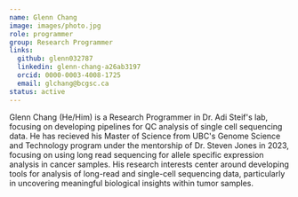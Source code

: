```yaml
---
name: Glenn Chang
image: images/photo.jpg
role: programmer
group: Research Programmer
links:
  github: glenn032787
  linkedin: glenn-chang-a26ab3197
  orcid: 0000-0003-4008-1725
  email: glchang@bcgsc.ca
status: active
---
```


Glenn Chang (He/Him) is a Research Programmer in Dr. Adi Steif's lab, focusing on developing pipelines for QC analysis of single cell sequencing data. He has recieved his Master of Science from UBC's Genome Science and Technology program under the mentorship of Dr. Steven Jones in 2023, focusing on using long read sequencing for allele specific expression analysis in cancer samples. His research interests center around developing tools for analysis of long-read and single-cell sequencing data, particularly in uncovering meaningful biological insights within tumor samples.






